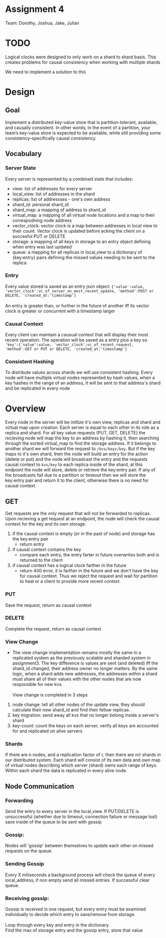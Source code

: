 # Assignment 4
Team: Dorothy, Joshua, Jake, Julian


# TODO
Logical clocks were designed to only work on a shard to shard basis.
This creates problems for causal consistency when working with multiple shards

We need to implement a solution to this

# Design
## Goal
Implement a distributed key-value store that is partition-tolerant, available, and causally consistent. In other words, in the event of a partition, your team’s key-value store is expected to be available, while still providing some consistency–specifically causal consistency.

## Vocabulary
### Server State
Every server is represented by a combined state that includes:
- view: list of addresses for every server
- local_view: list of addresses in the shard
- replicas: list of addressses - one's own address
- shard_id: personal shard_id
- shard_map: a mapping of address to shard_id
- virtual_map: a mapping of all virtual node locations and a map to their correspodning node address
- vector_clock: vector clock is a map between addresses in local view to their count. Vector clock is updated before acking the client on a succesful PUT or DELETE
- storage: a mapping of all keys in storage to an entry object defining when entry was last updated
- queue: a mapping for all replicas in local_view to a dictionary of {key:entry} pairs defining the missed values needing to be sent to the replica

### Entry
Every value stored is saved as an entry json object: `{'value':value, 'vector_clock':vc_of_server_on_most_recent_update, 'method':POST or DELETE, 'created_at:'timestamp'}`
<br><br>
An entry is greater than, or further in the future of another iff its vector clock is greater or concurrent with a timestamp larger

### Causal Context
Every client can maintain a causual context that will display their most recent operation. The operation will be saved as a entry plus a key so
`'key':{'value':value, 'vector_clock':vc_of_recent_request, 'method':GET or PUT or DELETE, 'created_at:'timestamp'}`

### Consistent Hashing
To distribute values across shards we will use consistent hashing. Every node will have multiple virtual nodes represented by hash values, when a key hashes in the range of an address, it will be sent to that address's shard and be replicated in every node

# Overview
Every node in the server will be initlize it's own view, replicas and shard and virtual map upon creation. Each server is equal to each other in its role as a replica and shard. For all key value requests (PUT, GET, DELETE) the recieving node will map the key to an address by hashing it, then searching through the sorted virtual_map to find the storage address. If it belongs to another shard we will forward the request to `/kvs/keys/key`. But if the key maps to it's own shard, then the node will build an entry for the action (delete or put) and the node will broadcast the entry and the requests causal context to `kvs/key` to each replica inside of the shard, at this endpoint the node will store, delete or retrieve the key:entry pair. If any of the broadcasts fail due to a partition or timeout then we will store the key:entry pair and return it to the client, otherwise there is no need for causal context.

## GET
Get requests are the only request that will not be forwarded to replicas. Upon recieving a get request at an endpoint, the node will check the causal context for the key and its own storage. 
1. if the causal context is empty (or in the past of node) and storage has the key:entry pair
    - return entry
2. if causal context contains the key
    - compare each entry, the entry farter in future overwrites both and is returned to the client
3. if causal context has a logical clock farther in the future
    - return 400 error, it is farther in the future and we don't have the key for causal context. Thus we reject the request and wait for partition to heal or a client to provide more recent context.

### PUT		
Save the request, return as causal context


### DELETE
Complete the request, return as causal context

### View Change
- The view change implementation remains mostly the same in a replicated system as the previously scalable and sharded system in assignment3. The key difference is values are sent (and deleted) iff the shard_id changed, their address owner no longer matters. By the same logic, when a shard adds new addresses, the addresses within a shard must share all of their values with the other nodes that are now responsible for new kvs.
<br><br>
View change is completed in 3 steps<br>

1. node change: tell all other nodes of the update view, they should calculate their new shard_id and find their fellow replicas.
2. key migration: send away all kvs that no longer belong inside a server's shard
3. key-count: count the keys on each server, verify all keys are accounted for and replicated on alive servers

### Shards
If there are n nodes, and a replication factor of r, then there are n/r shards in our distributed system. Each shard will consist of its own data and own map of virtual nodes describing which server (shard) owns each range of keys. Within each shard the data is replicated in every alive node.

## Node Communication

### Forwarding
Send the entry to every server in the local_view. If PUT/DELETE is unsuccessful (whether due to timeout, connection failure or message lost) save inside of the queue to be sent with gossip


### Gossip:
Nodes will 'gossip' between themselves to update each other on missed requests on the queue.

### Sending Gossip
Every X miliseconds a background process will check the queue of every local_address, if non empty send all missed entries. If successful clear queue.

### Receiving gossip:
Gossip is received in one request, but every entry must be examined individually to decide which entry to save/remove from storage.
<br><br>
Loop through every key and entry in the dictionary.<br>
Find the max of storage entry and the gossip entry, store that value